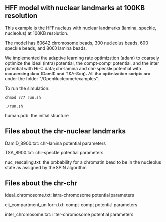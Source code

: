 ## HFF model with nuclear landmarks at 100KB resolution

This example is the HFF nucleus with nuclear landmarks (lamina, speckle, nucleolus) at 100KB resolution.

The model has 60642 chromosome beads, 300 nucleolus beads, 600 speckle beads, and 8000 lamina beads.

We implemented the adaptive learning rate optimization (adam) to coarsely optimize the ideal (intra) potential, the compt-compt potential, and the inter potential with Hi-C data; chr-lamina and chr-speckle potential with sequencing data (DamID and TSA-Seq). All the optimization scripts are under the folder "/OpenNucleome/examples".

To run the simulation:
```
chmod 777 run.sh

./run.sh
```

human.pdb: the initial structure

## Files about the chr-nuclear landmarks
DamID_8900.txt: chr-lamina potential parameters

TSA_8900.txt: chr-speckle potential parameters

nuc_rescaling.txt: the probability for a chromatin bead to be in the nucleolus state as assigned by the SPIN algorithm

## Files about the chr-chr

ideal_chromosome.txt: intra-chromosome potential parameters

eij_compartment_uniform.txt: compt-compt potential parameters

inter_chromosome.txt: inter-chromosome potential parameters
